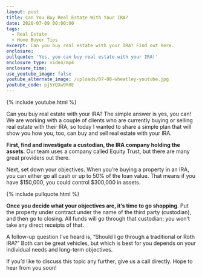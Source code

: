 ```yaml
---
layout: post
title: Can You Buy Real Estate With Your IRA?
date: 2020-07-09 00:00:00
tags:
  - Real Estate
  - Home Buyer Tips
excerpt: Can you buy real estate with your IRA? Find out here.
enclosure:
pullquote: 'Yes, you can buy real estate with your IRA!'
enclosure_type: video/mp4
enclosure_time:
use_youtube_image: false
youtube_alternate_image: /uploads/07-08-wheatley-youtube.jpg
youtube_code: pj5YQXw9R0E
---
```


{% include youtube.html %}

Can you buy real estate with your IRA? The simple answer is yes, you can\! We are working with a couple of clients who are currently buying or selling real estate with their IRA, so today I wanted to share a simple plan that will show you how you, too, can buy and sell real estate with your IRA.

**First, find and investigate a custodian, the IRA company holding the assets**. Our team uses a company called Equity Trust, but there are many great providers out there.

Next, set down your objectives. When you’re buying a property in an IRA, you can either go all cash or up to 50% of the loan value. That means if you have $150,000, you could control $300,000 in assets.

{% include pullquote.html %}

**Once you decide what your objectives are, it’s time to go shopping**. Put the property under contract under the name of the third party (custodian), and then go to closing. All funds will go through that custodian; you won’t take any direct receipts of that.

A follow-up question I’ve heard is, “Should I go through a traditional or Roth IRA?” Both can be great vehicles, but which is best for you depends on your individual needs and long-term objectives.

If you’d like to discuss this topic any further, give us a call directly. Hope to hear from you soon\!